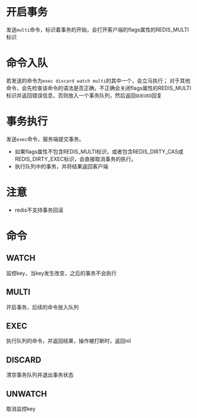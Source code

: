 # 开启事务
发送`multi`命令，标识着事务的开始，会打开客户端的flags属性的REDIS_MULTI标识
# 命令入队
若发送的命令为`exec discard watch multi`的其中一个，会立马执行；
对于其他命令，会先检查该命令的语法是否正确，不正确会关闭flags属性的REDIS_MULTI标识并返回错误信息，否则放入一个事务队列，然后返回`QUEUED`回复
# 事务执行
发送`exec`命令，服务端提交事务。
- 如果flags属性不包含REDIS_MULTI标识，或者包含REDIS_DIRTY_CAS或REDIS_DIRTY_EXEC标识，会直接取消事务的执行。
- 执行队列中的事务，并将结果返回客户端

# 注意
- redis不支持事务回滚

# 命令
## WATCH
监控key，当key发生改变，之后的事务不会执行
## MULTI
开启事务，后续的命令放入队列
## EXEC
执行队列的命令，并返回结果，操作被打断时，返回nil
## DISCARD
清空事务队列并退出事务状态
## UNWATCH
取消监控key
